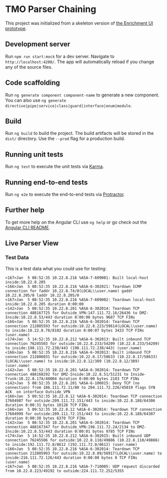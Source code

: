 # TMO Parser Chaining

This project was initialized from a skeleton version of [the Enrichment UI prototype](https://github.com/hortonworks/hcp-enrichment_private).

## Development server

Run `npm run start:mock` for a dev server. Navigate to `http://localhost:4200/`. The app will automatically reload if you change any of the source files.

## Code scaffolding

Run `ng generate component component-name` to generate a new component. You can also use `ng generate directive|pipe|service|class|guard|interface|enum|module`.

## Build

Run `ng build` to build the project. The build artifacts will be stored in the `dist/` directory. Use the `--prod` flag for a production build.

## Running unit tests

Run `ng test` to execute the unit tests via [Karma](https://karma-runner.github.io).

## Running end-to-end tests

Run `ng e2e` to execute the end-to-end tests via [Protractor](http://www.protractortest.org/).

## Further help

To get more help on the Angular CLI use `ng help` or go check out the [Angular CLI README](https://github.com/angular/angular-cli/blob/master/README.md).


## Live Parser View
### Test Data
This is a test data what you could use for testing:
```
<167>Jan  5 08:52:35 10.22.8.216 %ASA-7-609001: Built local-host inside:10.22.8.205
<166>Jan  5 08:52:35 10.22.8.216 %ASA-6-302021: Teardown ICMP connection for faddr 10.22.8.74/0(LOCAL\\user.name) gaddr 10.22.8.205/0 laddr 10.22.8.205/0
<167>Jan  5 08:52:35 10.22.8.216 %ASA-7-609002: Teardown local-host inside:10.22.8.205 duration 0:00:00
<142>Jan  5 08:52:35 10.22.8.201 %ASA-6-302014: Teardown TCP connection 488167725 for Outside_VPN:147.111.72.16/26436 to DMZ-Inside:10.22.8.53/443 duration 0:00:00 bytes 9687 TCP FINs
<166>Jan  5 08:52:35 10.22.8.216 %ASA-6-302014: Teardown TCP connection 212805593 for outside:10.22.8.223/59614(LOCAL\\user.name) to inside:10.22.8.78/8102 duration 0:00:07 bytes 3433 TCP FINs (user.name)
<174>Jan  5 14:52:35 10.22.8.212 %ASA-6-302013: Built inbound TCP connection 76245503 for outside:10.22.8.233/54209 (10.22.8.233/54209) to inside:198.111.72.238/443 (198.111.72.238/443) (user.name)
<166>Jan  5 08:52:35 10.22.8.216 %ASA-6-302013: Built inbound TCP connection 212806031 for outside:10.22.8.17/58633 (10.22.8.17/58633)(LOCAL\\user.name) to inside:10.22.8.12/389 (10.22.8.12/389) (user.name)
<142>Jan  5 08:52:35 10.22.8.201 %ASA-6-302014: Teardown TCP connection 488168292 for DMZ-Inside:10.22.8.51/51231 to Inside-Trunk:10.22.8.174/40004 duration 0:00:00 bytes 2103 TCP FINs
<142>Jan  5 08:52:35 10.22.8.201 %ASA-6-106015: Deny TCP (no connection) from 186.111.72.11/80 to 204.111.72.226/45019 flags SYN ACK  on interface Outside_VPN
<166>Jan  5 09:52:35 10.22.8.12 %ASA-6-302014: Teardown TCP connection 17604987 for outside:209.111.72.151/443 to inside:10.22.8.188/64306 duration 0:00:31 bytes 10128 TCP FINs
<166>Jan  5 09:52:35 10.22.8.12 %ASA-6-302014: Teardown TCP connection 17604999 for outside:209.111.72.151/443 to inside:10.22.8.188/64307 duration 0:00:30 bytes 6370 TCP FINs
<142>Jan  5 08:52:35 10.22.8.201 %ASA-6-302014: Teardown TCP connection 488167347 for Outside_VPN:198.111.72.24/2134 to DMZ-Inside:10.22.8.53/443 duration 0:00:01 bytes 9785 TCP FINs
<174>Jan  5 14:52:35 10.22.8.212 %ASA-6-302015: Built inbound UDP connection 76245506 for outside:10.22.8.110/49886 (10.22.8.110/49886) to inside:192.111.72.8/8612 (192.111.72.8/8612) (user.name)
<166>Jan  5 08:52:35 10.22.8.216 %ASA-6-302014: Teardown TCP connection 212805993 for outside:10.22.8.89/56917(LOCAL\\user.name) to inside:216.111.72.126/443 duration 0:00:00 bytes 0 TCP FINs (user.name)
<167>Jan  5 08:52:35 10.22.8.216 %ASA-7-710005: UDP request discarded from 10.22.8.223/49192 to outside:224.111.72.252/5355
```

